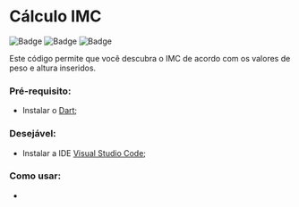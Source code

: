 # Cálculo IMC
![Badge](https://img.shields.io/static/v1?label=DART&message=2.15.0&color=0175C2&style=for-the-badge&logo=dart) ![Badge](https://img.shields.io/static/v1?label=Linkedin&message=sralmirjunior&color=0e76a8&style=for-the-badge&logo=linkedin) ![Badge](https://img.shields.io/static/v1?label=Code&message=IMC&color=000000&style=for-the-badge&logo=github) 


Este código permite que você descubra o IMC de acordo com os valores de peso e altura inseridos.

### Pré-requisito:
- Instalar o [Dart](https://dart.dev/get-dart);

### Desejável:
- Instalar a IDE [Visual Studio Code](https://code.visualstudio.com/download);

### Como usar:
- 
